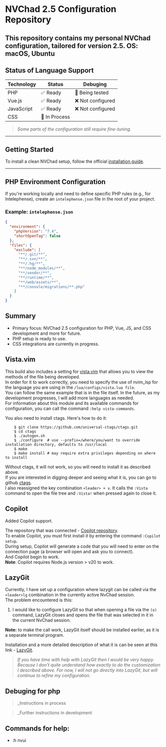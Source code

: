 #  NVChad 2.5 Configuration Repository

This repository contains my personal NVChad configuration, tailored for version **2.5**.
OS: macOS, Ubuntu
---

##  Status of Language Support

| Technology | Status        | Debuging          |
|------------|---------------|-------------------|
| PHP        | ✅ Ready      | 🔎 Being tested   |
| Vue.js     | ✅ Ready      | ❌ Not configured | 
| JavaScript | ✅ Ready      | ❌ Not configured |
| CSS        | 🚧 In Process |                   |

> _Some parts of the configuration still require fine-tuning._

---

##  Getting Started

To install a clean NVChad setup, follow the official [installation guide](https://nvchad.com/docs/quickstart/install).

---

##  PHP Environment Configuration

If you're working locally and need to define specific PHP rules (e.g., for Intelephense), create an `intelephense.json` file in the root of your project.

###  Example: `intelephense.json`

```json
{
  "environment": {
    "phpVersion": "7.4",
    "shortOpenTag": false
  },
  "files": {
    "exclude": [
      "**/.git/**",
      "**/.svn/**",
      "**/.hg/**",
      "**/node_modules/**",
      "**/vendor/**",
      "**/runtime/**",
      "**/web/assets/**",
      "**/console/migrations/**.php"
    ]
  }
}
```
##  Summary
- Primary focus: NVChad 2.5 configuration for PHP, Vue, JS, and CSS development and more for future.
- PHP setup is ready to use.
- CSS integrations are currently in progress.

## Vista.vim
This build also includes a setting for [vista.vim](https://github.com/liuchengxu/vista.vim) that allows you to view the methods of the file being developed.  
In order for it to work correctly, you need to specify the use of nvim_lsp for the language you are using in the ```/lua/configs/vista.lua file```.  
You can follow the same example that is in the file itself. In the future, as my development progresses, I will add more languages as needed.  
For information about this module and its available commands for configuration, you can call the command ```:help vista-commands```.  

You also need to install ctags.
Here's how to do it:

```
    $ git clone https://github.com/universal-ctags/ctags.git
    $ cd ctags
    $ ./autogen.sh
    $ ./configure  # use --prefix=/where/you/want to override installation directory, defaults to /usr/local
    $ make
    $ make install # may require extra privileges depending on where to install
```

Without ctags, it will not work, so you will need to install it as described above.  
If you are interested in digging deeper and seeing what it is, you can go to github [ctags](https://github.com/universal-ctags/ctags/).  
I also reassigned the key combination ```<leader> + v```.
It calls the ```:Vista``` command to open the file tree and ```:Vista!``` when pressed again to close it.

## Copilot  

Added Copilot support.  

The repository that was connected - [Copilot repository](https://github.com/github/copilot.vim).  
To enable Copilot, you must first install it by entering the command ```:Copilot setup```.  
During setup, Copilot will generate a code that you will need to enter on the connection page (a browser will open and ask you to connect).  
And Copilot begin to work.  
**Note**: Copilot requires Node.js version > v20 to work.  

## LazyGit

Currently, I have set up a configuration where lazygit can be called via the ```<leader>lg``` combination in the currently active NvChad session.  
The problem encountered is this:   
1) I would like to configure LazyGit so that when opening a file via the ```(o)``` command, LazyGit closes and opens the file that was selected in it in the current NvChad session.  

**Note:** to make the call work, LazyGit itself should be installed earlier, as it is a separate terminal program.  

Installation and a more detailed description of what it is can be seen at this link - [LazyGit](https://github.com/jesseduffield/lazygit?tab=readme-ov-file#homebrew).  

> *If you have time with help with LazyGit then I would be very happy.*
> *Because I don't quite understand how exactly to do the customization I*
> *described above.  For now, I will not go directly into LazyGit, but*
> *will continue to refine my configuration.*

## Debuging for php
>_Instructions in process

>_Further instructions in development

## Commands for help: 
- :h nvui
